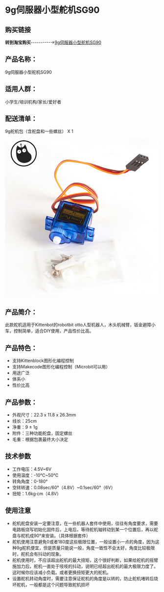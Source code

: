 # 9g伺服器小型舵机SG90   

## 购买链接

__转到淘宝购买__----------→[9g伺服器小型舵机SG90](https://item.taobao.com/item.htm?spm=a1z10.3-c-s.w4002-17001215033.77.990f762exkvsi0&id=558533413937)

## 产品名称：   

9g伺服器小型舵机SG90   

   

## 适用人群：   
小学生/培训机构/家长/爱好者   

## 配送清单：   

9g舵机包（含舵盘和一些螺丝） X 1   

![](./chicun/9g舵机.png)   

## 产品简介：   

此款舵机适用于Kittenbot的robotbit otto人型机器人，木头机械臂，钣金避障小车，控制简单，适合DIY使用，产品性价比高。   


## 产品特色：   
- 支持Kittenblock图形化编程控制   
- 支持Makecode图形化编程控制（Microbit可以用）   
- 用途广泛   
- 体系小   
- 性价比高   


## 产品参数：   

- 外观尺寸：22.3 x 11.8 x 26.3mm   
- 线长：25cm   
- 净重：9 ± 1g   
- 附件：三种功能舵盘，固定螺丝   
- 毛重：根据包裹最终大小决定   
    

## 技术参数   
- 工作电压：4.5V~6V   
- 使用温度：-10℃~50℃   
- 转角角度：0-180°   
- 空转转速：0.08sec/60°（4.8V）~0.1sec/60°（6V）   
- 扭矩：1.6kg·cm（4.8V）   


## 使用注意   
- 舵机舵盘安装一定要注意，在一些机器人套件中使用，往往有角度要求，需要电路板烧写初始化固件后，上电后，等待舵机轴转动到某一个位置后，再以舵盘与舵机成90°来安装。（具体根据套件）   
- 舵机使用注意避免0或者180度这些极限位置，一般设置小一点的角度，因为这种9g舵机便宜，但是质量只能说一般，角度一致性不会太好，角度比较极限时，舵机会有抖动的现象。   
- 舵机使用时，不应该超出舵机的最大扭矩，这个很好判断，如果给舵机的摇臂施加力后，舵机一直处于吱吱的抖动，说明已经超出舵机的最大极限力度了。这时候你应该减小负载。或者更换扭矩更大的舵机。   
- 设置舵机转动角度时，需要注意保证舵机的角度是以转的，防止舵机堵转后烧坏舵机，一般都是这个问题导致舵机损坏   
